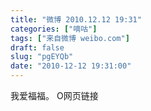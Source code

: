 ```yaml
---
title: "微博 2010.12.12 19:31"
categories: ["嘀咕"]
tags: ["来自微博 weibo.com"]
draft: false
slug: "pgEYQb"
date: "2010-12-12 19:31:00"
---
```


<p>我爱福福。 O网页链接 ​​​​</p>
